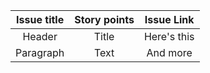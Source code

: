 | Issue title | Story points |  Issue Link  |
|:-----------:|:------------:|:-----------:|
|   Header    |    Title     | Here's this |
|  Paragraph  |     Text     |  And more   |